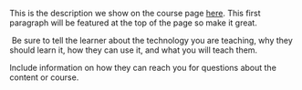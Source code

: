 This is the description we show on the course page [here](https://lab.github.com/yzzw778/yingzhongzhiwang@qq.com). This first paragraph will be featured at the top of the page so make it great.
​

​
Be sure to tell the learner about the technology you are teaching, why they should learn it, how they can use it, and what you will teach them.
​


Include information on how they can reach you for questions about the content or course. 